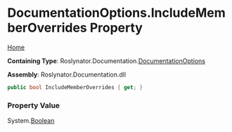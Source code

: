 <a name="_top"></a>

# DocumentationOptions\.IncludeMemberOverrides Property

[Home](../../../../README.md#_top)

**Containing Type**: Roslynator\.Documentation\.[DocumentationOptions](../README.md#_top)

**Assembly**: Roslynator\.Documentation\.dll

```csharp
public bool IncludeMemberOverrides { get; }
```

### Property Value

System\.[Boolean](https://docs.microsoft.com/en-us/dotnet/api/system.boolean)

